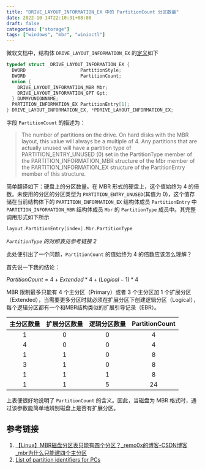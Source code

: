 ```yaml
---
title: "DRIVE_LAYOUT_INFORMATION_EX 中的 PartitionCount 分区数量"
date: 2022-10-14T22:10:31+08:00
draft: false
categories: ["storage"]
tags: ["windows", "mbr", "winioctl"]
---
```


微软文档中，结构体 `DRIVE_LAYOUT_INFORMATION_EX` 的[定义](https://docs.microsoft.com/en-us/windows/win32/api/winioctl/ns-winioctl-drive_layout_information_ex)如下

```C
typedef struct _DRIVE_LAYOUT_INFORMATION_EX {
  DWORD                    PartitionStyle;
  DWORD                    PartitionCount;
  union {
    DRIVE_LAYOUT_INFORMATION_MBR Mbr;
    DRIVE_LAYOUT_INFORMATION_GPT Gpt;
  } DUMMYUNIONNAME;
  PARTITION_INFORMATION_EX PartitionEntry[1];
} DRIVE_LAYOUT_INFORMATION_EX, *PDRIVE_LAYOUT_INFORMATION_EX;
```

字段 `PartitionCount` 的描述为：
> The number of partitions on the drive. On hard disks with the MBR layout, this value will always be a multiple of 4. Any partitions that are actually unused will have a partition type of PARTITION_ENTRY_UNUSED (0) set in the PartitionType member of the PARTITION_INFORMATION_MBR structure of the Mbr member of the PARTITION_INFORMATION_EX structure of the PartitionEntry member of this structure.

简单翻译如下：硬盘上的分区数量。在 MBR 形式的硬盘上，这个值始终为 4 的倍数。未使用的分区的分区类型为 `PARTITION_ENTRY_UNUSED`(其值为 0)，这个值存储在当前结构体下的 `PARTITION_INFORMATION_EX` 结构体成员 `PartitionEntry` 中 `PARTITION_INFORMATION_MBR` 结构体成员  `Mbr` 的  `PartitionType` 成员中。其完整调用形式如下所示

```C
layout.PartitionEntry[index].Mbr.PartitionType
```

*`PartitionType` 的对照表见参考链接 2*

此处便引出了一个问题，`PartitionCount` 的值始终为 4 的倍数应该怎么理解？

首先说一下我的结论：

$PartitionCount=4+Extended*4+(Logical-1)*4$

MBR 限制最多只能有 4 个主分区（Primary）或者 3 个主分区加 1 个扩展分区（Extended），当需要更多分区时就必须在扩展分区下创建逻辑分区（Logical），每个逻辑分区都有一个和MBR结构类似的扩展引导记录（EBR）。

|主分区数量|扩展分区数量|逻辑分区数量|PartitionCount|
|:-:|:-:|:-:|:-:|
|1|0|0|4|
|4|0|0|4|
|1|1|0|8|
|3|1|0|8|
|1|1|1|8|
|1|1|5|24|

上表便很好地说明了 `PartitionCount` 的含义。因此，当磁盘为 MBR 格式时，通过该参数能简单地辨别磁盘上是否有扩展分区。

## 参考链接

1. [【Linux】MBR磁盘分区表只能有四个分区？_remo0x的博客-CSDN博客_mbr为什么只能建四个主分区](https://blog.csdn.net/White_Idiot/article/details/80088115)
2. [List of partition identifiers for PCs](https://www.win.tue.nl/~aeb/partitions/partition_types-1.html)
